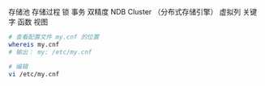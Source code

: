 存储池
存储过程
锁
事务
双精度
NDB Cluster （分布式存储引擎）
虚拟列
关键字
函数
视图  
```bash
# 查看配置文件 my.cnf 的位置
whereis my.cnf
# 输出： my: /etc/my.cnf

# 编辑
vi /etc/my.cnf
```
